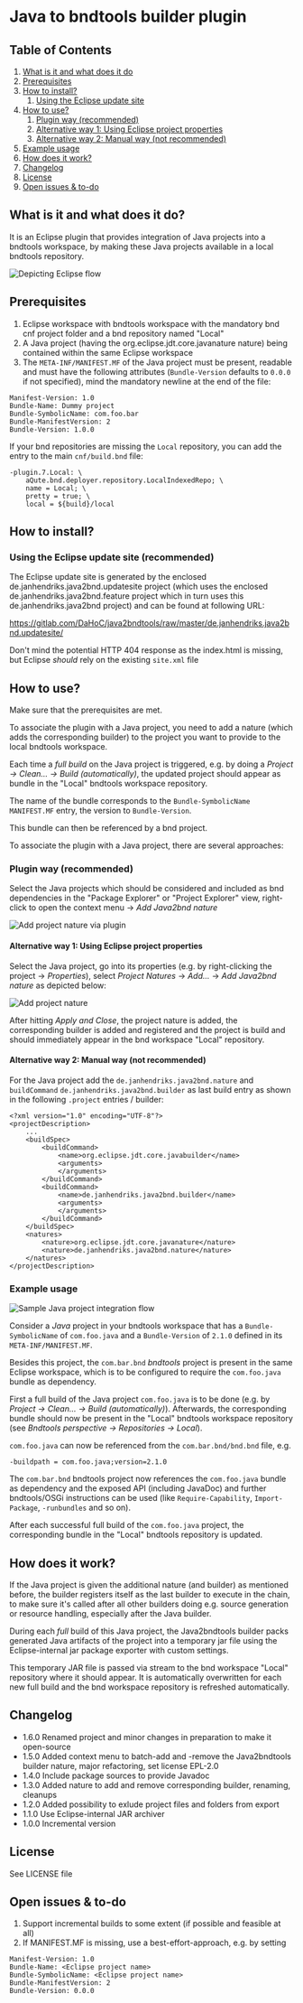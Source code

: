 # Java to bndtools builder plugin

## Table of Contents
1. [What is it and what does it do](#what-is-it-and-what-does-it-do)
1. [Prerequisites](#prerequisites)
1. [How to install?](#how-to-install)
    1. [Using the Eclipse update site](#using-the-eclipse-update-site-recommended)
1. [How to use?](#how-to-use)
    1. [Plugin way (recommended)](#plugin-way-recommended)
    1. [Alternative way 1: Using Eclipse project properties](#alternative-way-1-using-eclipse-project-properties)
    1. [Alternative way 2: Manual way (not recommended)](#alternative-way-2-manual-way-not-recommended)
1. [Example usage](#example-usage)
1. [How does it work?](#how-does-it-work)
1. [Changelog](#changelog)
1. [License](#license)
1. [Open issues & to-do](#open-issues-to-do)

## What is it and what does it do?
It is an Eclipse plugin that provides integration of Java projects into a bndtools workspace, by making these Java projects available in a local bndtools repository.

![Depicting Eclipse flow](https://gitlab.com/DaHoC/java2bndtools/raw/master/resources/ExampleFlow.jpg "Depicting Eclipse flow")

## Prerequisites
1. Eclipse workspace with bndtools workspace with the mandatory bnd cnf project folder and a bnd repository named "Local"
1. A Java project (having the org.eclipse.jdt.core.javanature nature) being contained within the same Eclipse workspace
1. The `META-INF/MANIFEST.MF` of the Java project must be present, readable and must have the following attributes (`Bundle-Version` defaults to `0.0.0` if not specified), mind the mandatory newline at the end of the file:

```
Manifest-Version: 1.0
Bundle-Name: Dummy project
Bundle-SymbolicName: com.foo.bar
Bundle-ManifestVersion: 2
Bundle-Version: 1.0.0
```
If your bnd repositories are missing the `Local` repository, you can add the entry to the main `cnf/build.bnd` file:

```
-plugin.7.Local: \
    aQute.bnd.deployer.repository.LocalIndexedRepo; \
    name = Local; \
    pretty = true; \
    local = ${build}/local
```

## How to install?

### Using the Eclipse update site (recommended)
The Eclipse update site is generated by the enclosed de.janhendriks.java2bnd.updatesite project (which uses the enclosed de.janhendriks.java2bnd.feature project which in turn uses this de.janhendriks.java2bnd project) and can be found at following URL:

<https://gitlab.com/DaHoC/java2bndtools/raw/master/de.janhendriks.java2bnd.updatesite/>

Don't mind the potential HTTP 404 response as the index.html is missing, but Eclipse *should* rely on the existing `site.xml` file

## How to use?
Make sure that the prerequisites are met.

To associate the plugin with a Java project, you need to add a nature (which adds the corresponding builder) to the project you want to provide to the local bndtools workspace.

Each time a *full build* on the Java project is triggered, e.g. by doing a *Project → Clean… → Build (automatically)*, the updated project should appear as bundle in the "Local" bndtools workspace repository.

The name of the bundle corresponds to the `Bundle-SymbolicName` `MANIFEST.MF` entry, the version to `Bundle-Version`.

This bundle can then be referenced by a bnd project.

To associate the plugin with a Java project, there are several approaches:

### Plugin way (recommended)
Select the Java projects which should be considered and included as bnd dependencies in the "Package Explorer" or "Project Explorer" view, right-click to open the context menu → *Add Java2bnd nature*

![Add project nature via plugin](https://gitlab.com/DaHoC/java2bndtools/raw/master/resources/AddProjectNatureViaPlugin.jpg "Add project nature via plugin")

#### Alternative way 1: Using Eclipse project properties
Select the Java project, go into its properties (e.g. by right-clicking the project → *Properties*), select *Project Natures* → *Add...* → *Add Java2bnd nature* as depicted below:

![Add project nature](https://gitlab.com/DaHoC/java2bndtools/raw/master/resources/AddProjectNature.jpg "Add project nature")

After hitting *Apply and Close*, the project nature is added, the corresponding builder is added and registered and the project is build and should immediately appear in the bnd workspace "Local" repository.

#### Alternative way 2: Manual way (not recommended)
For the Java project add the `de.janhendriks.java2bnd.nature` and `buildCommand` `de.janhendriks.java2bnd.builder` as last build entry as shown in the following `.project` entries / builder:

	<?xml version="1.0" encoding="UTF-8"?>
	<projectDescription>
		...
		<buildSpec>
			<buildCommand>
				<name>org.eclipse.jdt.core.javabuilder</name>
				<arguments>
				</arguments>
			</buildCommand>
			<buildCommand>
				<name>de.janhendriks.java2bnd.builder</name>
				<arguments>
				</arguments>
			</buildCommand>
		</buildSpec>
		<natures>
			<nature>org.eclipse.jdt.core.javanature</nature>
			<nature>de.janhendriks.java2bnd.nature</nature>
		</natures>
	</projectDescription>

### Example usage

![Sample Java project integration flow](https://gitlab.com/DaHoC/java2bndtools/raw/master/resources/HowTo.gif "Sample Java project integration flow")

Consider a _Java_ project in your bndtools workspace that has a `Bundle-SymbolicName` of `com.foo.java` and a `Bundle-Version` of `2.1.0` defined in its `META-INF/MANIFEST.MF`.

Besides this project, the `com.bar.bnd` _bndtools_ project is present in the same Eclipse workspace, which is to be configured to require the `com.foo.java` bundle as dependency.

First a full build of the Java project `com.foo.java` is to be done (e.g. by *Project → Clean… → Build (automatically)*).
Afterwards, the corresponding bundle should now be present in the "Local" bndtools workspace repository (see *Bndtools perspective → Repositories → Local*).

`com.foo.java` can now be referenced from the `com.bar.bnd/bnd.bnd` file, e.g.

	-buildpath = com.foo.java;version=2.1.0

The `com.bar.bnd` bndtools project now references the `com.foo.java` bundle as dependency and the exposed API (including JavaDoc) and further bndtools/OSGi instructions can be used (like `Require-Capability`, `Import-Package`, `-runbundles` and so on).

After each successful full build of the `com.foo.java` project, the corresponding bundle in the "Local" bndtools repository is updated.

## How does it work?
If the Java project is given the additional nature (and builder) as mentioned before, the builder registers itself as the last builder to execute in the chain, to make sure it's called after all other builders doing e.g. source generation or resource handling, especially after the Java builder.

During each *full* build of this Java project, the Java2bndtools builder packs generated Java artifacts of the project into a temporary jar file using the Eclipse-internal jar package exporter with custom settings.

This temporary JAR file is passed via stream to the bnd workspace "Local" repository where it should appear.
It is automatically overwritten for each new full build and the bnd workspace repository is refreshed automatically.

## Changelog
* 1.6.0 Renamed project and minor changes in preparation to make it open-source
* 1.5.0 Added context menu to batch-add and -remove the Java2bndtools builder nature, major refactoring, set license EPL-2.0
* 1.4.0 Include package sources to provide Javadoc
* 1.3.0 Added nature to add and remove corresponding builder, renaming, cleanups
* 1.2.0 Added possibility to exlude project files and folders from export
* 1.1.0 Use Eclipse-internal JAR archiver
* 1.0.0 Incremental version

## License
See LICENSE file

## Open issues & to-do
1. Support incremental builds to some extent (if possible and feasible at all)
1. If MANIFEST.MF is missing, use a best-effort-approach, e.g. by setting

```
Manifest-Version: 1.0
Bundle-Name: <Eclipse project name>
Bundle-SymbolicName: <Eclipse project name>
Bundle-ManifestVersion: 2
Bundle-Version: 0.0.0
```
